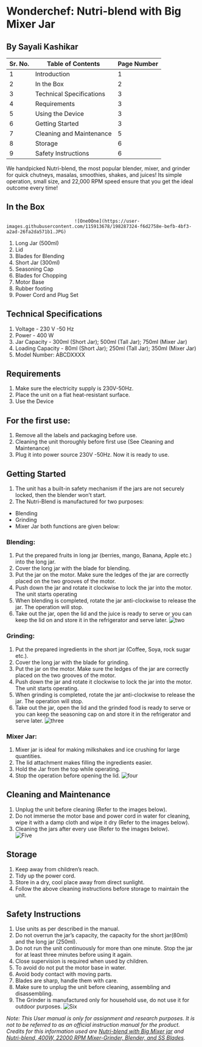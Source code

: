 # Wonderchef: Nutri-blend with Big Mixer Jar
## By Sayali Kashikar

|Sr. No.|Table of Contents|Page Number|
|---|-----------|---|
|1|Introduction|1|
|2|In the Box|2|
|3|Technical Specifications|3|
|4|Requirements|3|
|5|Using the Device|3|
|6|Getting Started|3|
|7|Cleaning and Maintenance|5|
|8|Storage|6|
|9|Safety Instructions|6|

We handpicked Nutri-blend, the most popular blender, mixer, and grinder for quick chutneys, masalas, smoothies, shakes, and juices! Its simple operation, small size, and 22,000 RPM speed ensure that you get the ideal outcome every time!

## In the Box
                             
                             ![One0One](https://user-images.githubusercontent.com/115913678/198287324-f6d2758e-befb-4bf3-a2ad-26fa2da571b1.JPG)
1. Long Jar (500ml) 
2. Lid
3. Blades for Blending
4. Short Jar (300ml)
5. Seasoning Cap
6. Blades for Chopping
7. Motor Base
8.  Rubber footing
9. Power Cord and Plug Set

## Technical Specifications

1. Voltage - 230 V -50 Hz
2. Power -  400 W
3. Jar Capacity - 300ml (Short Jar); 500ml (Tall Jar); 750ml (Mixer Jar)
4. Loading Capacity - 80ml (Short Jar); 250ml (Tall Jar);  350ml (Mixer Jar)
5. Model Number: ABCDXXXX

## Requirements
1. Make sure the electricity supply is 230V-50Hz.
2. Place the unit on a flat heat-resistant surface.
3. Use the Device

## For the first use:

1. Remove all the labels and packaging before use.
2. Cleaning the unit thoroughly before first use (See Cleaning and Maintenance)
3. Plug it into power source 230V -50Hz. Now it is ready to use.

## Getting Started 

1. The unit has a built-in safety mechanism if the jars are not securely locked, then the blender won’t start.
2. The Nutri-Blend is manufactured for two purposes:
- Blending
- Grinding 
- Mixer Jar
both functions are given below:

### Blending:

1. Put the prepared fruits in long jar (berries, mango, Banana, Apple etc.) into the long jar.
2. Cover the long jar with the blade for blending.
3. Put the jar on the motor. Make sure the ledges of the jar are correctly placed on the two grooves of the motor.
4. Push down the jar and rotate it clockwise to lock the jar into the motor. The unit starts operating
5. When blending is completed, rotate the jar anti-clockwise to release the jar. The operation will stop.
6. Take out the jar, open the lid and the juice is ready to serve or you can keep the lid on and store it in the refrigerator and serve later.
                                               ![two](https://user-images.githubusercontent.com/115913678/198284927-310408ee-f6d5-4b11-9e74-0f094878385c.JPG)
             

### Grinding:

1. Put the prepared ingredients in the short jar (Coffee, Soya, rock sugar etc.).
2. Cover the long jar with the blade for grinding.
3. Put the jar on the motor. Make sure the ledges of the jar are correctly placed on the two grooves of the motor.
4. Push down the jar and rotate it clockwise to lock the jar into the motor. The unit starts operating.
5. When grinding is completed, rotate the jar anti-clockwise to release the jar. The operation will stop.
6. Take out the jar, open the lid and the grinded food is ready to serve or you can keep the seasoning cap on and store it in the refrigerator and serve later.
                             ![three](https://user-images.githubusercontent.com/115913678/198285507-87ae5096-1275-4734-b470-407d22b98d98.JPG)

### Mixer Jar:

1. Mixer jar is ideal for making milkshakes and ice crushing for large quantities.
2. The lid attachment makes filling the ingredients easier.
3. Hold the Jar from the top while operating.
4. Stop the operation before opening the lid.
                            ![four](https://user-images.githubusercontent.com/115913678/198285581-a269620a-bb1c-4b4b-838e-b6ede243c51d.JPG)

## Cleaning and Maintenance

1. Unplug the unit before cleaning  (Refer to the images below).
2. Do not immerse the motor base and power cord in water for cleaning, wipe it with a damp cloth and wipe it dry (Refer to the images below).
3. Cleaning the jars after every use (Refer to the images below).                        
                             ![Five](https://user-images.githubusercontent.com/115913678/198285726-7e608930-1fd2-488a-98e8-07fee9dc8296.JPG)

## Storage

1. Keep away from children’s reach.
2. Tidy up the power cord.
3. Store in a dry, cool place away from direct sunlight.
4. Follow the above cleaning instructions before storage to maintain the unit.

## Safety Instructions

1. Use units as per described in the manual.
2. Do not overrun the jar’s capacity, the capacity for the short jar(80ml) and the long jar (250ml).
3. Do not run the unit continuously for more than one minute. Stop the jar for at least three minutes before using it again.
4. Close supervision is required when used by children.
5. To avoid do not put the motor base in water.
6. Avoid body contact with moving parts.
7. Blades are sharp, handle them with care.
8. Make sure to unplug the unit before cleaning, assembling and disassembling.
9. The Grinder is manufactured only for household use, do not use it for outdoor purposes.
                                ![Six](https://user-images.githubusercontent.com/115913678/198285833-32538e15-0b52-4acd-8264-597594854839.JPG)

*Note: This User manual is only for assignment and research purposes. It is not to be referred to as an official instruction manual for the product. Credits for this information used are [Nutri-blend with Big Mixer jar](https://manuals.plus/wp-content/plugins/pdfjs-viewer-shortcode/pdfjs/web/viewer.php?file=https://manuals.plus/m/363980d043020ade84b087665ef538096a986510020b8ead27113ee0ba88890b_optim.pdf&attachment_id=&dButton=true&pButton=true&oButton=false&sButton=true#zoom=auto&pagemode=none&_wpnonce=3e1d83fd89)  and [Nutri-blend, 400W, 22000 RPM Mixer-Grinder, Blender, and SS Blades](https://www.wonderchef.com/products/wonderchef-nutri-blend-white-with-jar).*
